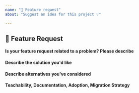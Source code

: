 ```yaml
---
name: "🍩 Feature request"
about: "Suggest an idea for this project 💡"

---
```


## 🍩 Feature Request

#### Is your feature request related to a problem? Please describe
<!-- A clear and concise description of what the problem is. (e.g. I have an issue when [...]) -->

#### Describe the solution you'd like
<!-- A clear and concise description of what you want to happen. Add any considered drawbacks. -->

#### Describe alternatives you've considered
<!-- A clear and concise description of any alternative solutions or features you've considered. -->

#### Teachability, Documentation, Adoption, Migration Strategy
<!-- If you can, explain how users will be able to use this and possibly write out a
version of the docs.

Maybe a screenshot or design? -->

